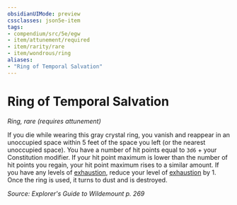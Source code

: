 ```yaml
---
obsidianUIMode: preview
cssclasses: json5e-item
tags:
- compendium/src/5e/egw
- item/attunement/required
- item/rarity/rare
- item/wondrous/ring
aliases: 
- "Ring of Temporal Salvation"
---
```

# Ring of Temporal Salvation
*Ring, rare (requires attunement)*  


If you die while wearing this gray crystal ring, you vanish and reappear in an unoccupied space within 5 feet of the space you left (or the nearest unoccupied space). You have a number of hit points equal to `3d6` + your Constitution modifier. If your hit point maximum is lower than the number of hit points you regain, your hit point maximum rises to a similar amount. If you have any levels of [exhaustion](Mechanics/Rules/conditions.md#Exhaustion), reduce your level of [exhaustion](Mechanics/Rules/conditions.md#Exhaustion) by 1. Once the ring is used, it turns to dust and is destroyed.

*Source: Explorer's Guide to Wildemount p. 269*
